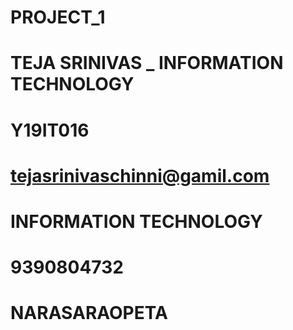 # PROJECT_1
# TEJA SRINIVAS _ INFORMATION TECHNOLOGY
# Y19IT016
# tejasrinivaschinni@gamil.com
# INFORMATION TECHNOLOGY
# 9390804732
# NARASARAOPETA

